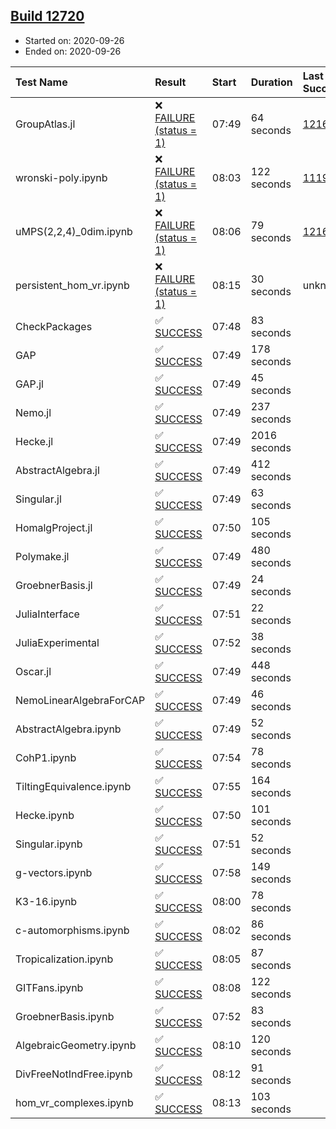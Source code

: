 ## [Build 12720](https://oscarci.mathematik.uni-kl.de/job/oscar/12720/)

* Started on: 2020-09-26
* Ended on: 2020-09-26

| Test Name    | Result | Start | Duration | Last Success | First Failure |
|:-------------|:-------|:------|:---------|:-------------|:--------------|
| GroupAtlas.jl | ❌ [FAILURE (status = 1)](https://oscarci.mathematik.uni-kl.de/job/oscar/12720/artifact/logs/build-12720/GroupAtlas.jl.log) | 07:49 | 64 seconds | [12167](https://oscarci.mathematik.uni-kl.de/job/oscar/12167/) | [12168](https://oscarci.mathematik.uni-kl.de/job/oscar/12168/) |
| wronski-poly.ipynb | ❌ [FAILURE (status = 1)](https://oscarci.mathematik.uni-kl.de/job/oscar/12720/artifact/logs/build-12720/wronski-poly.ipynb.log) | 08:03 | 122 seconds | [11192](https://oscarci.mathematik.uni-kl.de/job/oscar/11192/) | [11193](https://oscarci.mathematik.uni-kl.de/job/oscar/11193/) |
| uMPS(2,2,4)_0dim.ipynb | ❌ [FAILURE (status = 1)](https://oscarci.mathematik.uni-kl.de/job/oscar/12720/artifact/logs/build-12720/uMPS-2-2-4-_0dim.ipynb.log) | 08:06 | 79 seconds | [12167](https://oscarci.mathematik.uni-kl.de/job/oscar/12167/) | [12168](https://oscarci.mathematik.uni-kl.de/job/oscar/12168/) |
| persistent_hom_vr.ipynb | ❌ [FAILURE (status = 1)](https://oscarci.mathematik.uni-kl.de/job/oscar/12720/artifact/logs/build-12720/persistent_hom_vr.ipynb.log) | 08:15 | 30 seconds | unknown | unknown |
| CheckPackages | ✅ [SUCCESS](https://oscarci.mathematik.uni-kl.de/job/oscar/12720/artifact/logs/build-12720/CheckPackages.log) | 07:48 | 83 seconds |  |  |
| GAP | ✅ [SUCCESS](https://oscarci.mathematik.uni-kl.de/job/oscar/12720/artifact/logs/build-12720/GAP.log) | 07:49 | 178 seconds |  |  |
| GAP.jl | ✅ [SUCCESS](https://oscarci.mathematik.uni-kl.de/job/oscar/12720/artifact/logs/build-12720/GAP.jl.log) | 07:49 | 45 seconds |  |  |
| Nemo.jl | ✅ [SUCCESS](https://oscarci.mathematik.uni-kl.de/job/oscar/12720/artifact/logs/build-12720/Nemo.jl.log) | 07:49 | 237 seconds |  |  |
| Hecke.jl | ✅ [SUCCESS](https://oscarci.mathematik.uni-kl.de/job/oscar/12720/artifact/logs/build-12720/Hecke.jl.log) | 07:49 | 2016 seconds |  |  |
| AbstractAlgebra.jl | ✅ [SUCCESS](https://oscarci.mathematik.uni-kl.de/job/oscar/12720/artifact/logs/build-12720/AbstractAlgebra.jl.log) | 07:49 | 412 seconds |  |  |
| Singular.jl | ✅ [SUCCESS](https://oscarci.mathematik.uni-kl.de/job/oscar/12720/artifact/logs/build-12720/Singular.jl.log) | 07:49 | 63 seconds |  |  |
| HomalgProject.jl | ✅ [SUCCESS](https://oscarci.mathematik.uni-kl.de/job/oscar/12720/artifact/logs/build-12720/HomalgProject.jl.log) | 07:50 | 105 seconds |  |  |
| Polymake.jl | ✅ [SUCCESS](https://oscarci.mathematik.uni-kl.de/job/oscar/12720/artifact/logs/build-12720/Polymake.jl.log) | 07:49 | 480 seconds |  |  |
| GroebnerBasis.jl | ✅ [SUCCESS](https://oscarci.mathematik.uni-kl.de/job/oscar/12720/artifact/logs/build-12720/GroebnerBasis.jl.log) | 07:49 | 24 seconds |  |  |
| JuliaInterface | ✅ [SUCCESS](https://oscarci.mathematik.uni-kl.de/job/oscar/12720/artifact/logs/build-12720/JuliaInterface.log) | 07:51 | 22 seconds |  |  |
| JuliaExperimental | ✅ [SUCCESS](https://oscarci.mathematik.uni-kl.de/job/oscar/12720/artifact/logs/build-12720/JuliaExperimental.log) | 07:52 | 38 seconds |  |  |
| Oscar.jl | ✅ [SUCCESS](https://oscarci.mathematik.uni-kl.de/job/oscar/12720/artifact/logs/build-12720/Oscar.jl.log) | 07:49 | 448 seconds |  |  |
| NemoLinearAlgebraForCAP | ✅ [SUCCESS](https://oscarci.mathematik.uni-kl.de/job/oscar/12720/artifact/logs/build-12720/NemoLinearAlgebraForCAP.log) | 07:49 | 46 seconds |  |  |
| AbstractAlgebra.ipynb | ✅ [SUCCESS](https://oscarci.mathematik.uni-kl.de/job/oscar/12720/artifact/logs/build-12720/AbstractAlgebra.ipynb.log) | 07:49 | 52 seconds |  |  |
| CohP1.ipynb | ✅ [SUCCESS](https://oscarci.mathematik.uni-kl.de/job/oscar/12720/artifact/logs/build-12720/CohP1.ipynb.log) | 07:54 | 78 seconds |  |  |
| TiltingEquivalence.ipynb | ✅ [SUCCESS](https://oscarci.mathematik.uni-kl.de/job/oscar/12720/artifact/logs/build-12720/TiltingEquivalence.ipynb.log) | 07:55 | 164 seconds |  |  |
| Hecke.ipynb | ✅ [SUCCESS](https://oscarci.mathematik.uni-kl.de/job/oscar/12720/artifact/logs/build-12720/Hecke.ipynb.log) | 07:50 | 101 seconds |  |  |
| Singular.ipynb | ✅ [SUCCESS](https://oscarci.mathematik.uni-kl.de/job/oscar/12720/artifact/logs/build-12720/Singular.ipynb.log) | 07:51 | 52 seconds |  |  |
| g-vectors.ipynb | ✅ [SUCCESS](https://oscarci.mathematik.uni-kl.de/job/oscar/12720/artifact/logs/build-12720/g-vectors.ipynb.log) | 07:58 | 149 seconds |  |  |
| K3-16.ipynb | ✅ [SUCCESS](https://oscarci.mathematik.uni-kl.de/job/oscar/12720/artifact/logs/build-12720/K3-16.ipynb.log) | 08:00 | 78 seconds |  |  |
| c-automorphisms.ipynb | ✅ [SUCCESS](https://oscarci.mathematik.uni-kl.de/job/oscar/12720/artifact/logs/build-12720/c-automorphisms.ipynb.log) | 08:02 | 86 seconds |  |  |
| Tropicalization.ipynb | ✅ [SUCCESS](https://oscarci.mathematik.uni-kl.de/job/oscar/12720/artifact/logs/build-12720/Tropicalization.ipynb.log) | 08:05 | 87 seconds |  |  |
| GITFans.ipynb | ✅ [SUCCESS](https://oscarci.mathematik.uni-kl.de/job/oscar/12720/artifact/logs/build-12720/GITFans.ipynb.log) | 08:08 | 122 seconds |  |  |
| GroebnerBasis.ipynb | ✅ [SUCCESS](https://oscarci.mathematik.uni-kl.de/job/oscar/12720/artifact/logs/build-12720/GroebnerBasis.ipynb.log) | 07:52 | 83 seconds |  |  |
| AlgebraicGeometry.ipynb | ✅ [SUCCESS](https://oscarci.mathematik.uni-kl.de/job/oscar/12720/artifact/logs/build-12720/AlgebraicGeometry.ipynb.log) | 08:10 | 120 seconds |  |  |
| DivFreeNotIndFree.ipynb | ✅ [SUCCESS](https://oscarci.mathematik.uni-kl.de/job/oscar/12720/artifact/logs/build-12720/DivFreeNotIndFree.ipynb.log) | 08:12 | 91 seconds |  |  |
| hom_vr_complexes.ipynb | ✅ [SUCCESS](https://oscarci.mathematik.uni-kl.de/job/oscar/12720/artifact/logs/build-12720/hom_vr_complexes.ipynb.log) | 08:13 | 103 seconds |  |  |
